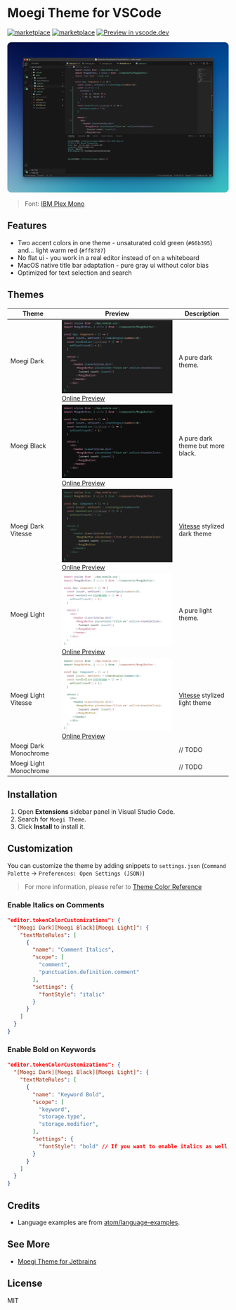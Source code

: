 # Moegi Theme for VSCode

[![marketplace](https://img.shields.io/visual-studio-marketplace/v/ddiu8081.moegi-theme)](https://marketplace.visualstudio.com/items?itemName=ddiu8081.moegi-theme)
[![marketplace](https://img.shields.io/visual-studio-marketplace/i/ddiu8081.moegi-theme?label=Installs)](https://marketplace.visualstudio.com/items?itemName=ddiu8081.moegi-theme)
[![Preview in vscode.dev](https://img.shields.io/badge/preview%20in-vscode.dev-blue)](https://vscode.dev/theme/ddiu8081.moegi-theme)

![Moegi Dark](./images/screenshot.png)

> Font: [IBM Plex Mono](https://github.com/IBM/plex)

## Features

- Two accent colors in one theme - unsaturated cold green (`#66b395`) and... light warm red (`#ff8787`)
- No flat ui - you work in a real editor instead of on a whiteboard
- MacOS native title bar adaptation - pure gray ui without color bias
- Optimized for text selection and search

## Themes

| Theme | Preview | Description |
| --- | --- | --- |
| Moegi Dark | ![Moegi Dark](./images/moegi-dark.png) [Online Preview](https://vscode.dev/theme/ddiu8081.moegi-theme/Moegi%20Dark) | A pure dark theme. |
| Moegi Black | ![Moegi Black](./images/moegi-black.png) [Online Preview](https://vscode.dev/theme/ddiu8081.moegi-theme/Moegi%20Black) | A pure dark theme but more black. |
| Moegi Dark Vitesse | ![Moegi Dark Vitesse](./images/moegi-dark-vitesse.png) [Online Preview](https://vscode.dev/theme/ddiu8081.moegi-theme/Moegi%20Dark%20Vitesse) | [Vitesse](https://github.com/antfu/vscode-theme-vitesse) stylized dark theme |
| Moegi Light | ![Moegi Light](./images/moegi-light.png) [Online Preview](https://vscode.dev/theme/ddiu8081.moegi-theme/Moegi%20Light) | A pure light theme. |
| Moegi Light Vitesse | ![Moegi Light Vitesse](./images/moegi-light-vitesse.png) [Online Preview](https://vscode.dev/theme/ddiu8081.moegi-theme/Moegi%20Light%20Vitesse) | [Vitesse](https://github.com/antfu/vscode-theme-vitesse) stylized light theme |
| Moegi Dark Monochrome |  | // TODO |
| Moegi Light Monochrome |  | // TODO |

## Installation

1. Open **Extensions** sidebar panel in Visual Studio Code.
2. Search for `Moegi Theme`.
3. Click **Install** to install it.

## Customization

You can customize the theme by adding snippets to `settings.json` (`Command Palette` -> `Preferences: Open Settings (JSON)`)

> For more information, please refer to [Theme Color Reference](https://code.visualstudio.com/api/references/theme-color)

### Enable Italics on Comments

```json
"editor.tokenColorCustomizations": {
  "[Moegi Dark][Moegi Black][Moegi Light]": {
    "textMateRules": [
      {
        "name": "Comment Italics",
        "scope": [
          "comment",
          "punctuation.definition.comment"
        ],
        "settings": {
          "fontStyle": "italic"
        }
      }
    ]
  }
}
```

### Enable Bold on Keywords

```json
"editor.tokenColorCustomizations": {
  "[Moegi Dark][Moegi Black][Moegi Light]": {
    "textMateRules": [
      {
        "name": "Keyword Bold",
        "scope": [
          "keyword",
          "storage.type",
          "storage.modifier",
        ],
        "settings": {
          "fontStyle": "bold" // If you want to enable italics as well, use "bold italic"
        }
      }
    ]
  }
}
```

## Credits

- Language examples are from [atom/language-examples](https://github.com/atom/language-examples).

## See More

- [Moegi Theme for Jetbrains](https://github.com/moegi-design/jetbrains-theme)

## License

MIT
